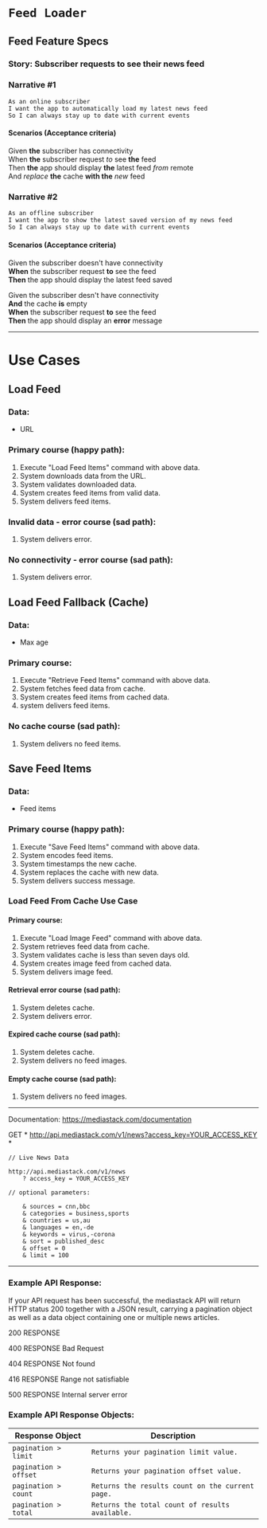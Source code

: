 # ``Feed Loader``

## Feed Feature Specs

### Story: Subscriber requests to see their news feed

### Narrative #1
```
As an online subscriber  
I want the app to automatically load my latest news feed  
So I can always stay up to date with current events
```

#### Scenarios (Acceptance criteria)
>
Given __the__ subscriber has connectivity  
When __the__ subscriber request *to* see __the__ feed  
Then __the__ app should display __the__ latest feed *from* remote  
  And *replace* __the__ cache __with the__ *new* feed


### Narrative #2
```
As an offline subscriber  
I want the app to show the latest saved version of my news feed  
So I can always stay up to date with current events
```

#### Scenarios (Acceptance criteria)
>
Given the subscriber doesn't have connectivity  
__When__ the subscriber request __to__ see the feed  
__Then__ the app should display the latest feed saved

>
Given the subscriber desn't have connectivity  
__And__ the cache __is__ empty  
__When__ the subscriber request __to__ see the feed  
__Then__ the app should display an __error__ message

---

# Use Cases

## Load Feed

### Data:
- URL

### Primary course (happy path):
1. Execute "Load Feed Items" command with above data.  
2. System downloads data from the URL.
3. System validates downloaded data.
4. System creates feed items from valid data.
5. System delivers feed items.

### Invalid data - error course (sad path):
1. System delivers error.  

### No connectivity - error course (sad path):
1. System delivers error.  

## Load Feed Fallback (Cache)

### Data:
- Max age

### Primary course:
1. Execute "Retrieve Feed Items" command with above data.  
2. System fetches feed data from cache.  
3. System creates feed items from cached data.  
4. system delivers feed items.  

### No cache course (sad path):
1. System delivers no feed items.

## Save Feed Items

### Data:
- Feed items

### Primary course (happy path):
1. Execute "Save Feed Items" command with above data.  
2. System encodes feed items.  
3. System timestamps the new cache.  
4. System replaces the cache with new data.  
5. System delivers success message.

### Load Feed From Cache Use Case

#### Primary course:
1. Execute "Load Image Feed" command with above data.
2. System retrieves feed data from cache.
3. System validates cache is less than seven days old.
4. System creates image feed from cached data.
5. System delivers image feed.

#### Retrieval error course (sad path):
1. System deletes cache.
2. System delivers error.

#### Expired cache course (sad path):
1. System deletes cache.
2. System delivers no feed images.

#### Empty cache course (sad path):
1. System delivers no feed images.
---
Documentation: https://mediastack.com/documentation

GET * http://api.mediastack.com/v1/news?access_key=YOUR_ACCESS_KEY *

```
// Live News Data

http://api.mediastack.com/v1/news
    ? access_key = YOUR_ACCESS_KEY
    
// optional parameters: 

    & sources = cnn,bbc
    & categories = business,sports
    & countries = us,au
    & languages = en,-de
    & keywords = virus,-corona
    & sort = published_desc
    & offset = 0
    & limit = 100
```

---

### Example API Response:

If your API request has been successful, the mediastack API will return HTTP status 200 together with a JSON result, carrying a pagination object as well as a data object containing one or multiple news articles.

200 RESPONSE

400 RESPONSE
Bad Request

404 RESPONSE
Not found

416 RESPONSE
Range not satisfiable

500 RESPONSE
Internal server error

### Example API Response Objects:

| Response Object                      | Description                                                   |
|--------------------------------------|---------------------------------------------------------------|
| `pagination > limit`                 | `Returns your pagination limit value.`                        |
| `pagination > offset`                | `Returns your pagination offset value.`                       |
| `pagination > count`                 | `Returns the results count on the current page.`              |
| `pagination > total`                 | `Returns the total count of results available.`               |
